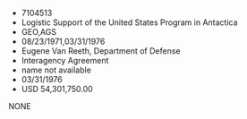 * 7104513
* Logistic Support of the United States Program in Antactica
* GEO,AGS
* 08/23/1971,03/31/1976
* Eugene Van Reeth, Department of Defense
* Interagency Agreement
*   name not available
* 03/31/1976
* USD 54,301,750.00

NONE